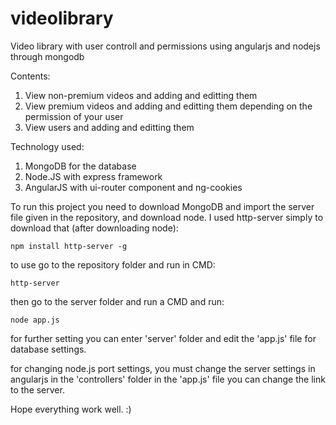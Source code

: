 # videolibrary
Video library with user controll and permissions using angularjs and nodejs through mongodb

Contents:
  1. View non-premium videos and adding and editting them
  2. View premium videos and adding and editting them depending on the permission of your user
  3. View users and adding and editting them

Technology used:
  1. MongoDB for the database
  2. Node.JS with express framework
  3. AngularJS with ui-router component and ng-cookies

To run this project you need to download MongoDB and import the server file given in the repository, and download node.
I used http-server simply to download that (after downloading node):

```
npm install http-server -g
```
to use go to the repository folder and run in CMD:

```
http-server
```

then go to the server folder and run a CMD and run:

```
node app.js
```

for further setting you can enter 'server' folder and edit the 'app.js' file for database settings.

for changing node.js port settings, you must change the server settings in angularjs in the 'controllers' folder in the 'app.js' file
you can change the link to the server.

Hope everything work well. :)

